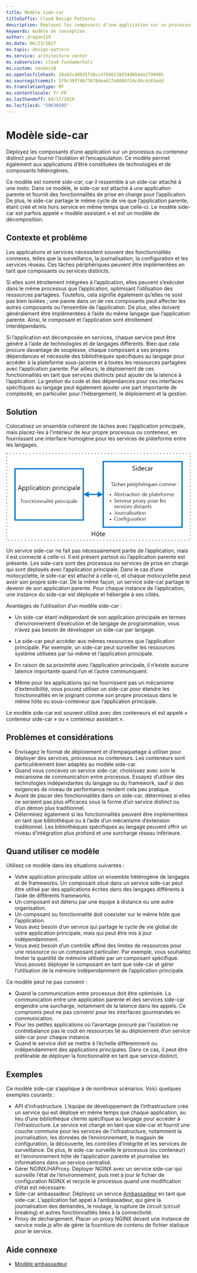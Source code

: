 ```yaml
---
title: Modèle side-car
titleSuffix: Cloud Design Patterns
description: Déployez les composants d’une application sur un processus ou conteneur distinct pour fournir l’isolation et l’encapsulation.
keywords: modèle de conception
author: dragon119
ms.date: 06/23/2017
ms.topic: design-pattern
ms.service: architecture-center
ms.subservice: cloud-fundamentals
ms.custom: seodec18
ms.openlocfilehash: 20a63cdd935f28cc47686238d34d654da2798985
ms.sourcegitcommit: 579c39ff4b776704ead17a006bf24cd4cdc65edd
ms.translationtype: MT
ms.contentlocale: fr-FR
ms.lasthandoff: 04/17/2019
ms.locfileid: "59639595"
---
```

# <a name="sidecar-pattern"></a>Modèle side-car

Déployez les composants d’une application sur un processus ou conteneur distinct pour fournir l’isolation et l’encapsulation. Ce modèle permet également aux applications d’être constituées de technologies et de composants hétérogènes.

Ce modèle est nommé *side-car*, car il ressemble à un side-car attaché à une moto. Dans ce modèle, le side-car est attaché à une application parente et fournit des fonctionnalités de prise en charge pour l’application. De plus, le side-car partage le même cycle de vie que l’application parente, étant créé et mis hors service en même temps que celle-ci. Le modèle side-car est parfois appelé « modèle assistant » et est un modèle de décomposition.

## <a name="context-and-problem"></a>Contexte et problème

Les applications et services nécessitent souvent des fonctionnalités connexes, telles que la surveillance, la journalisation, la configuration et les services réseau. Ces tâches périphériques peuvent être implémentées en tant que composants ou services distincts.

Si elles sont étroitement intégrées à l’application, elles peuvent s’exécuter dans le même processus que l’application, optimisant l’utilisation des ressources partagées. Toutefois, cela signifie également qu’elles ne sont pas bien isolées ; une panne dans un de ces composants peut affecter les autres composants ou l’ensemble de l’application. De plus, elles doivent généralement être implémentées à l’aide du même langage que l’application parente. Ainsi, le composant et l’application sont étroitement interdépendants.

Si l’application est décomposée en services, chaque service peut être généré à l’aide de technologies et de langages différents. Bien que cela procure davantage de souplesse, chaque composant a ses propres dépendances et nécessite des bibliothèques spécifiques au langage pour accéder à la plateforme sous-jacente et à toutes les ressources partagées avec l’application parente. Par ailleurs, le déploiement de ces fonctionnalités en tant que services distincts peut ajouter de la latence à l’application. La gestion du code et des dépendances pour ces interfaces spécifiques au langage peut également ajouter une part importante de complexité, en particulier pour l’hébergement, le déploiement et la gestion.

## <a name="solution"></a>Solution

Colocalisez un ensemble cohérent de tâches avec l’application principale, mais placez-les à l’intérieur de leur propre processus ou conteneur, en fournissant une interface homogène pour les services de plateforme entre les langages.

![Diagramme du modèle Sidecar](./_images/sidecar.png)

Un service side-car ne fait pas nécessairement partie de l’application, mais il est connecté à celle-ci. Il est présent partout où l’application parente est présente. Les side-cars sont des processus ou services de prise en charge qui sont déployés avec l’application principale. Dans le cas d’une motocyclette, le side-car est attaché à celle-ci, et chaque motocyclette peut avoir son propre side-car. De la même façon, un service side-car partage le devenir de son application parente. Pour chaque instance de l’application, une instance du side-car est déployée et hébergée à ses côtés.

Avantages de l’utilisation d’un modèle side-car :

- Un side-car étant indépendant de son application principale en termes d’environnement d’exécution et de langage de programmation, vous n’avez pas besoin de développer un side-car par langage.

- Le side-car peut accéder aux mêmes ressources que l’application principale. Par exemple, un side-car peut surveiller les ressources système utilisées par lui-même et l’application principale.

- En raison de sa proximité avec l’application principale, il n’existe aucune latence importante quand l’un et l’autre communiquent.

- Même pour les applications qui ne fournissent pas un mécanisme d’extensibilité, vous pouvez utiliser un side-car pour étendre les fonctionnalités en le joignant comme son propre processus dans le même hôte ou sous-conteneur que l’application principale.

Le modèle side-car est souvent utilisé avec des conteneurs et est appelé « conteneur side-car » ou « conteneur assistant ».

## <a name="issues-and-considerations"></a>Problèmes et considérations

- Envisagez le format de déploiement et d’empaquetage à utiliser pour déployer des services, processus ou conteneurs. Les conteneurs sont particulièrement bien adaptés au modèle side-car.
- Quand vous concevez un service side-car, choisissez avec soin le mécanisme de communication entre processus. Essayez d’utiliser des technologies indépendantes du langage ou du framework, sauf si des exigences de niveau de performance rendent cela peu pratique.
- Avant de placer des fonctionnalités dans un side-car, déterminez si elles ne seraient pas plus efficaces sous la forme d’un service distinct ou d’un démon plus traditionnel.
- Déterminez également si les fonctionnalités peuvent être implémentées en tant que bibliothèque ou à l’aide d’un mécanisme d’extension traditionnel. Les bibliothèques spécifiques au langage peuvent offrir un niveau d’intégration plus profond et une surcharge réseau inférieure.

## <a name="when-to-use-this-pattern"></a>Quand utiliser ce modèle

Utilisez ce modèle dans les situations suivantes :

- Votre application principale utilise un ensemble hétérogène de langages et de frameworks. Un composant situé dans un service side-car peut être utilisé par des applications écrites dans des langages différents à l’aide de différents frameworks.
- Un composant est détenu par une équipe à distance ou une autre organisation.
- Un composant ou fonctionnalité doit coexister sur le même hôte que l’application.
- Vous avez besoin d’un service qui partage le cycle de vie global de votre application principale, mais qui peut être mis à jour indépendamment.
- Vous avez besoin d’un contrôle affiné des limites de ressources pour une ressource ou un composant particulier. Par exemple, vous souhaitez limiter la quantité de mémoire utilisée par un composant spécifique. Vous pouvez déployer le composant en tant que side-car et gérer l’utilisation de la mémoire indépendamment de l’application principale.

Ce modèle peut ne pas convenir :

- Quand la communication entre processus doit être optimisée. La communication entre une application parente et des services side-car engendre une surcharge, notamment de la latence dans les appels. Ce compromis peut ne pas convenir pour les interfaces gourmandes en communication.
- Pour les petites applications où l’avantage procuré par l’isolation ne contrebalance pas le coût en ressources lié au déploiement d’un service side-car pour chaque instance.
- Quand le service doit se mettre à l’échelle différemment ou indépendamment des applications principales. Dans ce cas, il peut être préférable de déployer la fonctionnalité en tant que service distinct.

## <a name="example"></a>Exemples

Ce modèle side-car s’applique à de nombreux scénarios. Voici quelques exemples courants :

- API d’infrastructure. L’équipe de développement de l’infrastructure crée un service qui est déployé en même temps que chaque application, au lieu d’une bibliothèque cliente spécifique au langage pour accéder à l’infrastructure. Le service est chargé en tant que side-car et fournit une couche commune pour les services de l’infrastructure, notamment la journalisation, les données de l’environnement, le magasin de configuration, la découverte, les contrôles d’intégrité et les services de surveillance. De plus, le side-car surveille le processus (ou conteneur) et l’environnement hôte de l’application parente et journalise les informations dans un service centralisé.
- Gérer NGINX/HAProxy. Déployer NGINX avec un service side-car qui surveille l’état de l’environnement, puis met à jour le fichier de configuration NGINX et recycle le processus quand une modification d’état est nécessaire.
- Side-car ambassadeur. Déployez un service [Ambassadeur](./ambassador.md) en tant que side-car. L’application fait appel à l’ambassadeur, qui gère la journalisation des demandes, le routage, la rupture de circuit (circuit breaking) et autres fonctionnalités liées à la connectivité.
- Proxy de déchargement. Placer un proxy NGINX devant une instance de service node.js afin de gérer la fourniture de contenu de fichier statique pour le service.

## <a name="related-guidance"></a>Aide connexe

- [Modèle ambassadeur](./ambassador.md)
